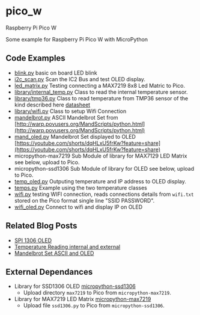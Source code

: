 # pico_w

Raspberry Pi Pico W

Some example for Raspberry Pi Pico W with MicroPython

## Code Examples

* [blink.py](blink.py) basic on board LED blink
* [i2c_scan.py](i2c_scan.py) Scan the IC2 Bus and test OLED display.
* [led_matrix.py](led_matrix.py) Testing connecting a MAX7219 8x8 Led Matric to Pico.
* [library/internal_temp.py](library/internal_temp.py) Class to read the internal temperature sensor.
* [library/tmp36.py](library/tmp36.py) Class to read temperature from TMP36 sensor of the kind described here [datasheet](http://cdn.sparkfun.com/datasheets/Sensors/Temp/TMP35_36_37.pdf)
* [library/wifi.py](library/wifi.py) Class to setup Wifi Connection
* [mandelbrot.py](mandelbrot.py) ASCII Mandelbrot Set from [http://warp.povusers.org/MandScripts/python.html](http://warp.povusers.org/MandScripts/python.html)
* [mand_oled.py](mand_oled.py) Mandelbrot Set displayed to OLED [https://youtube.com/shorts/dqHLxU5frKw?feature=share](https://youtube.com/shorts/dqHLxU5frKw?feature=share)
* micropython-max7219 Sub Module of library for MAX7129 LED Matrix see below, upload to Pico.
* micropython-ssd1306 Sub Module of library for OLED see below, upload to Pico.
* [temp_oled.py](temp_oled.py) Outputing temperature and IP address to OLED display.
* [temps.py](temps.py) Example using the two temperature classes
* [wifi.py](wifi.py) testing WIFI connection, reads connections details from `wifi.txt` stored on the Pico format  single line "SSID PASSWORD".
* [wifi_oled.py](wifi_oled.py) Connect to wifi and display IP on OLED

## Related Blog Posts

* [SPI 1306 OLED](https://blog.0x32.co.uk/posts/pico2/)
* [Temperature Reading internal and external](https://blog.0x32.co.uk/posts/pico3/)
* [Mandelbrot Set ASCII and OLED](https://blog.0x32.co.uk/posts/pico4/)

## External Dependances

* Library for SSD1306 OLED [micropython-ssd1306](https://github.com/stlehmann/micropython-ssd1306)
  + Upload directory `max7219` to Pico from `micropython-max7219`.
* Library for MAX7219 LED Matrix [micropython-max7219](https://github.com/enchant97/micropython-max7219)
  + Upload file `ssd1306.py` to Pico from `micropython-ssd1306`.
